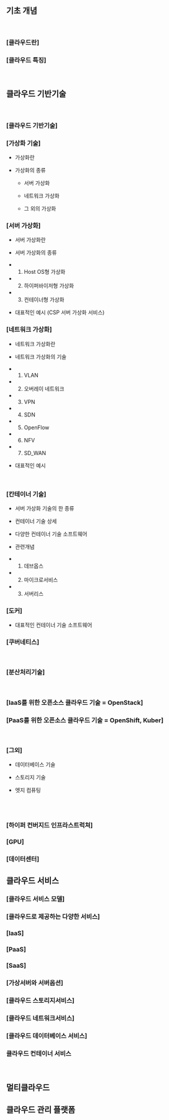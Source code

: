 


## 기초 개념 


</br>


### [클라우드란] 

### [클라우드 특징]





</br>


## 클라우드 기반기술


</br>

### [클라우드 기반기술]


### [가상화 기술]

- 가상화란 

- 가상화의 종류 

    - 서버 가상화 

    - 네트워크 가상화

    - 그 외의 가상화


### [서버 가상화]

- 서버 가상화란 

- 서버 가상화의 종류 

- 1) Host OS형 가상화

- 2) 하이퍼바이저형 가상화

- 3) 컨테이너형 가상화


- 대표적인 예시 (CSP 서버 가상화 서비스)


### [네트워크 가상화]

- 네트워크 가상화란 

- 네트워크 가상화의 기술 

- 1) VLAN

- 2) 오버레이 네트워크 

- 3) VPN

- 4) SDN

- 5) OpenFlow

- 6) NFV

- 7) SD_WAN 


- 대표적인 예시


</br>


### [칸테이너 기술]

- 서버 가상화 기술의 한 종류

- 컨테이너 기술 상세 

- 다양한 컨테이너 기술 소프트웨어 

- 관련개념 

- 1) 데브옵스

- 2) 마이크로서비스

- 3) 서버리스


### [도커]

- 대표적인 컨테이너 기술 소프트웨어


### [쿠버네티스]


</br>


### [분산처리기술]



</br>



### [IaaS를 위한 오픈소스 클라우드 기술 = OpenStack]

### [PaaS를 위한 오픈소스 클라우드 기술 = OpenShift, Kuber]




</br>

### [그외]

- 데이터베이스 기술

- 스토리지 기술

- 엣지 컴퓨팅

</br>



</br>

### [하이퍼 컨버지드 인프라스트럭쳐]

### [GPU]

### [데이터센터]

## 클라우드 서비스


### [클라우드 서비스 모델]


### [클라우드로 제공하는 다양한 서비스]


### [IaaS] 

### [PaaS]

### [SaaS] 


### [가상서버와 서버옵션]

### [클라우드 스토리지서비스]

### [클라우드 네트워크서비스]

### [클라우드 데이터베이스 서비스]

### 클라우드 컨테이너 서비스


</br>



## 멀티클라우드


## 클라우드 관리 플랫폼








